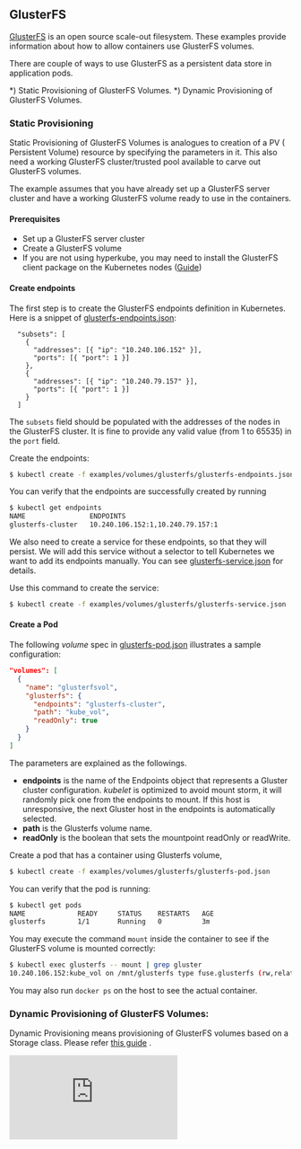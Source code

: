 ## GlusterFS

[GlusterFS](http://www.gluster.org) is an open source scale-out filesystem. These examples provide information about how to allow containers use GlusterFS volumes.

There are couple of ways to use GlusterFS as a persistent data store in application pods.

*) Static Provisioning of GlusterFS Volumes.
*) Dynamic Provisioning of GlusterFS Volumes.

### Static Provisioning

Static Provisioning of GlusterFS Volumes is analogues to creation of a PV ( Persistent Volume) resource by specifying the parameters in it. This
also need a working GlusterFS cluster/trusted pool available to carve out GlusterFS volumes.

The example assumes that you have already set up a GlusterFS server cluster and have a working GlusterFS volume ready to use in the containers.

#### Prerequisites

* Set up a GlusterFS server cluster
* Create a GlusterFS volume
* If you are not using hyperkube, you may need to install the GlusterFS client package on the Kubernetes nodes ([Guide](http://gluster.readthedocs.io/en/latest/Administrator%20Guide/))

#### Create endpoints

The first step is to create the GlusterFS endpoints definition in Kubernetes. Here is a snippet of [glusterfs-endpoints.json](glusterfs-endpoints.json):

```
  "subsets": [
    {
      "addresses": [{ "ip": "10.240.106.152" }],
      "ports": [{ "port": 1 }]
    },
    {
      "addresses": [{ "ip": "10.240.79.157" }],
      "ports": [{ "port": 1 }]
    }
  ]
```

The `subsets` field should be populated with the addresses of the nodes in the GlusterFS cluster. It is fine to provide any valid value (from 1 to 65535) in the `port` field.

Create the endpoints:

```sh
$ kubectl create -f examples/volumes/glusterfs/glusterfs-endpoints.json
```

You can verify that the endpoints are successfully created by running

```sh
$ kubectl get endpoints
NAME                ENDPOINTS
glusterfs-cluster   10.240.106.152:1,10.240.79.157:1
```

We also need to create a service for these endpoints, so that they will persist. We will add this service without a selector to tell Kubernetes we want to add its endpoints manually. You can see [glusterfs-service.json](glusterfs-service.json) for details.

Use this command to create the service:

```sh
$ kubectl create -f examples/volumes/glusterfs/glusterfs-service.json
```


#### Create a Pod

The following *volume* spec in [glusterfs-pod.json](glusterfs-pod.json) illustrates a sample configuration:

```json
"volumes": [
  {
    "name": "glusterfsvol",
    "glusterfs": {
      "endpoints": "glusterfs-cluster",
      "path": "kube_vol",
      "readOnly": true
    }
  }
]
```

The parameters are explained as the followings.

- **endpoints** is the name of the Endpoints object that represents a Gluster cluster configuration. *kubelet* is optimized to avoid mount storm, it will randomly pick one from the endpoints to mount. If this host is unresponsive, the next Gluster host in the endpoints is automatically selected.
- **path** is the Glusterfs volume name.
- **readOnly** is the boolean that sets the mountpoint readOnly or readWrite.

Create a pod that has a container using Glusterfs volume,

```sh
$ kubectl create -f examples/volumes/glusterfs/glusterfs-pod.json
```

You can verify that the pod is running:

```sh
$ kubectl get pods
NAME             READY     STATUS    RESTARTS   AGE
glusterfs        1/1       Running   0          3m
```

You may execute the command `mount` inside the container to see if the GlusterFS volume is mounted correctly:

```sh
$ kubectl exec glusterfs -- mount | grep gluster
10.240.106.152:kube_vol on /mnt/glusterfs type fuse.glusterfs (rw,relatime,user_id=0,group_id=0,default_permissions,allow_other,max_read=131072)
```

You may also run `docker ps` on the host to see the actual container.

### Dynamic Provisioning of GlusterFS Volumes:

Dynamic Provisioning means provisioning of GlusterFS volumes based on a Storage class. Please refer [this guide](./../../persistent-volume-provisioning/README.md)
.
<!-- BEGIN MUNGE: GENERATED_ANALYTICS -->
[![Analytics](https://kubernetes-site.appspot.com/UA-36037335-10/GitHub/examples/volumes/glusterfs/README.md?pixel)]()
<!-- END MUNGE: GENERATED_ANALYTICS -->
